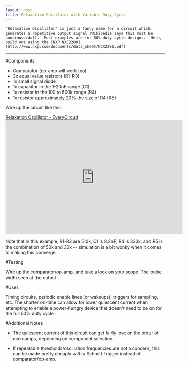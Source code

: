 ```yaml
---
layout: post
title: Relaxation Oscillator with Variable Duty Cycle
---
```


    "Relaxation Oscillator" is just a fancy name for a circuit which generates a repetitive output signal (Wikipedia says this must be nonsinusoidal).  Most examples are for 50% duty cycle designs.  Here, build one using the [NXP NXC2200](http://www.nxp.com/documents/data_sheet/NCX2200.pdf)

-----

#Components

* Comparator (op-amp will work too)
* 3x equal value resistors (R1-R3)
* 1x small signal diode
* 1x capacitor in the 1-20nF range (C1)
* 1x resistor in the 100 to 500k range (R4)
* 1x resistor approximately 20% the size of R4 (R5)

Wire up the circuit like this:

<a href="http://everycircuit.com/circuit/6290233901449216">Relaxation Oscillator - EveryCircuit</a><br> <iframe width="560" height="360" src="http://everycircuit.com/embed/6290233901449216" frameborder="0"></iframe>
 
Note that in this example, R1-R3 are 510k, C1 is 8.2nF, R4 is 330k, and R5 is the combination of 50k and 30k -- simulation is a bit wonky when it comes to making this converge.

#Testing

Wire up the comparator/op-amp, and take a look on your scope.  The pulse width seen at the output 

#Uses

Timing circuits, periodic enable lines (or wakeups), triggers for sampling, etc.  The shorter on-time can allow for lower quiescent current when attempting to enable a power-hungry device that doesn't need to be on for the full 50% duty cycle.

#Additional Notes

- The quiescent current of this circuit can get fairly low; on the order of microamps, depending on component selection.

- If repeatable thresholds/oscillation frequencies are not a concern, this can be made pretty cheaply with a Schmitt Trigger instead of comparator/op-amp.
